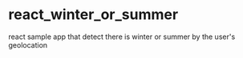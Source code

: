 # react_winter_or_summer
react sample app that detect there is winter or summer by the user's geolocation
